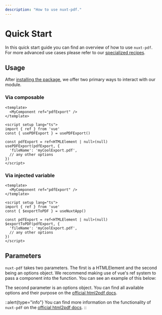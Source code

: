 ```yaml
---
description: "How to use nuxt-pdf."
---
```


# Quick Start
In this quick start guide you can find an overview of how to use `nuxt-pdf`. For more advanced use cases please refer to our [specialized recipes](/nuxt-pdf/recipes).

## Usage
After [installing the package](/nuxt-pdf/getting-started/installation), we offer two primary ways to interact with our module.

### Via composable

```vue
<template>
  <MyComponent ref="pdfExport" />
</template>

<script setup lang="ts">
import { ref } from 'vue'
const { usePDFExport } = usePDFExport()

const pdfExport = ref<HTMLElement | null>(null)
usePDFExport(pdfExport, {
  'fileName': 'myCoolExport.pdf',
  // any other options
})
</script>
```

### Via injected variable

```vue
<template>
  <MyComponent ref="pdfExport" />
</template>

<script setup lang="ts">
import { ref } from 'vue'
const { $exportToPDF } = useNuxtApp()

const pdfExport = ref<HTMLElement | null>(null)
$exportToPDF(pdfExport, {
  'fileName': 'myCoolExport.pdf',
  // any other options
})
</script>
```

## Parameters

`nuxt-pdf` takes two parameters. The first is a HTMLElement and the second being an options object.
We recommend making use of vue's ref system to pass a component into the function. You can see an example of this below:

The second parameter is an options object. You can find all available options and their purpose on the [official html2pdf docs](https://ekoopmans.github.io/html2pdf.js/#options). 

::alert{type="info"}
You can find more information on the functionality of `nuxt-pdf` on the [official html2pdf docs](https://ekoopmans.github.io/html2pdf.js/).
::
